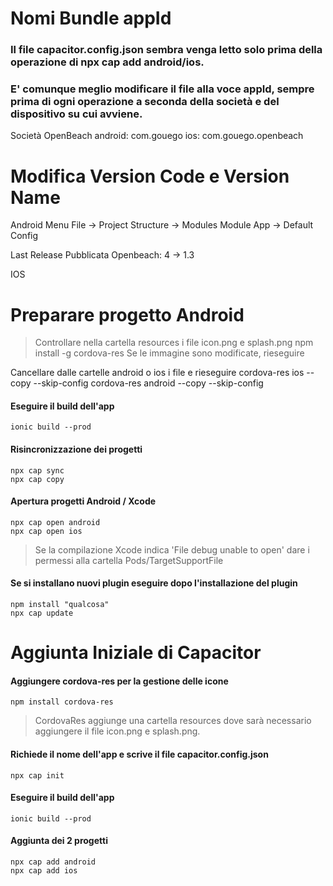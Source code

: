 # Nomi Bundle appId
### Il file capacitor.config.json sembra venga letto solo prima della operazione di npx cap add android/ios.
### E' comunque meglio modificare il file alla voce appId, sempre prima di ogni operazione a seconda della società e del dispositivo su cui avviene.
Società OpenBeach
android:    com.gouego
ios:        com.gouego.openbeach

# Modifica Version Code e Version Name
Android
Menu File -> Project Structure -> Modules
Module App -> Default Config

Last Release Pubblicata
Openbeach: 4 -> 1.3

IOS




# Preparare progetto Android
>Controllare nella cartella resources i file icon.png e splash.png
    npm install -g cordova-res
Se le immagine sono modificate, rieseguire

Cancellare dalle cartelle android o ios i file e rieseguire 
    cordova-res ios --copy --skip-config 
    cordova-res android --copy --skip-config 

#### Eseguire il build dell'app
    ionic build --prod
#### Risincronizzazione dei progetti
    npx cap sync
    npx cap copy
#### Apertura progetti Android / Xcode
    npx cap open android
    npx cap open ios

>Se la compilazione Xcode indica 'File debug unable to open' dare i permessi alla cartella Pods/TargetSupportFile

#### Se si installano nuovi plugin eseguire dopo l'installazione del plugin
    npm install "qualcosa"
    npx cap update


# Aggiunta Iniziale di Capacitor
#### Aggiungere cordova-res  per la gestione delle icone
    npm install cordova-res
>CordovaRes aggiunge una cartella resources dove sarà necessario aggiungere il file icon.png e splash.png. 


#### Richiede il nome dell'app e scrive il file capacitor.config.json
    npx cap init
#### Eseguire il build dell'app
    ionic build --prod
#### Aggiunta dei 2 progetti
    npx cap add android
    npx cap add ios












